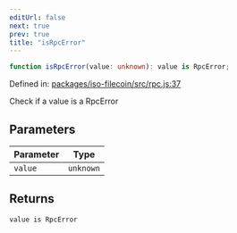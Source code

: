 ```yaml
---
editUrl: false
next: true
prev: true
title: "isRpcError"
---
```


```ts
function isRpcError(value: unknown): value is RpcError;
```

Defined in: [packages/iso-filecoin/src/rpc.js:37](https://github.com/hugomrdias/filecoin/blob/main/packages/iso-filecoin/src/rpc.js#L37)

Check if a value is a RpcError

## Parameters

| Parameter | Type |
| ------ | ------ |
| `value` | `unknown` |

## Returns

`value is RpcError`
